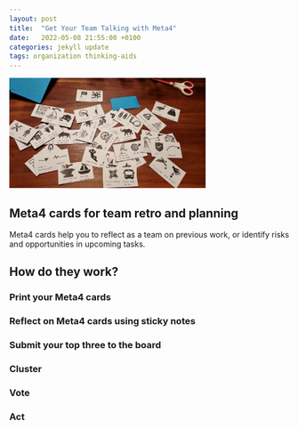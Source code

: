 ```yaml
---
layout: post
title:  "Get Your Team Talking with Meta4"
date:   2022-05-08 21:55:00 +0100
categories: jekyll update
tags: organization thinking-aids
---
```


<a href="/assets/meta4cards.pdf" download="meta4cards">
  <img src="/assets/images/meta4cards.jpeg" alt="meta4" width="70%">
</a>

## Meta4 cards for team retro and planning
Meta4 cards help you to reflect as a team on previous work, or identify risks and opportunities in upcoming tasks.

## How do they work?
### Print your Meta4 cards
### Reflect on Meta4 cards using sticky notes
### Submit your top three to the board
### Cluster
### Vote
### Act
